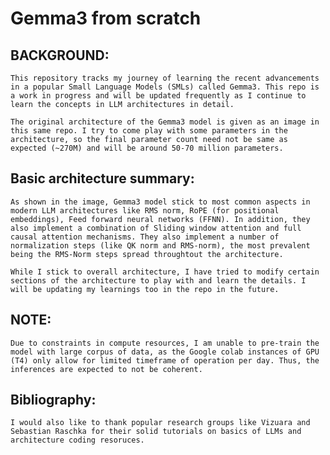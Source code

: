 # Gemma3 from scratch

## BACKGROUND:

    This repository tracks my journey of learning the recent advancements in a popular Small Language Models (SMLs) called Gemma3. This repo is a work in progress and will be updated frequently as I continue to learn the concepts in LLM architectures in detail.

    The original architecture of the Gemma3 model is given as an image in this same repo. I try to come play with some parameters in the architecture, so the final parameter count need not be same as expected (~270M) and will be around 50-70 million parameters.


## Basic architecture summary:

    As shown in the image, Gemma3 model stick to most common aspects in modern LLM architectures like RMS norm, RoPE (for positional embeddings), Feed forward neural networks (FFNN). In addition, they also implement a combination of Sliding window attention and full causal attention mechanisms. They also implement a number of normalization steps (like QK norm and RMS-norm), the most prevalent being the RMS-Norm steps spread throughtout the architecture. 

    While I stick to overall architecture, I have tried to modify certain sections of the architecture to play with and learn the details. I will be updating my learnings too in the repo in the future. 

## NOTE:

    Due to constraints in compute resources, I am unable to pre-train the model with large corpus of data, as the Google colab instances of GPU (T4) only allow for limited timeframe of operation per day. Thus, the inferences are expected to not be coherent.

## Bibliography:

    I would also like to thank popular research groups like Vizuara and Sebastian Raschka for their solid tutorials on basics of LLMs and architecture coding resoruces.
